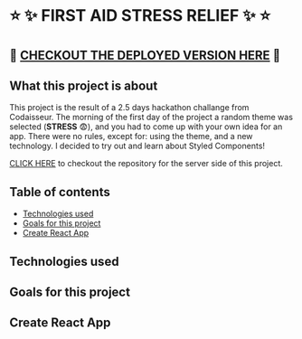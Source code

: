 # :star: :sparkles: FIRST AID STRESS RELIEF :sparkles: :star:

## :telescope: [CHECKOUT THE DEPLOYED VERSION HERE](https://first-aid-stress-relief.herokuapp.com/) :telescope:

## What this project is about
This project is the result of a 2.5 days hackathon challange from Codaisseur. The morning of the first day of the project a random theme was selected (**STRESS** :fearful:), and you had to come up with your own idea for an app. There were no rules, except for: using the theme, and a new technology. I decided to try out and learn about Styled Components!

[CLICK HERE](https://github.com/alinabeglarian/first-aid-stress-relief-server) to checkout the repository for the server side of this project. 

## Table of contents
* [Technologies used](#technologies-used)
* [Goals for this project](#goals-for-this-project)
* [Create React App](#create-react-app)

## Technologies used

## Goals for this project

## Create React App
